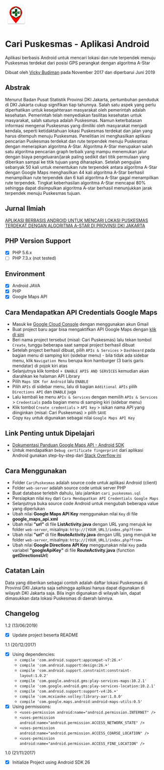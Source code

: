 ![Cari Puskesmas](https://github.com/vickzkater/android-cari-puskesmas-a-star-algorithm/raw/master/CariPuskesmas/app/src/main/res/mipmap-hdpi/ic_launcher.png)

# Cari Puskesmas - Aplikasi Android
Aplikasi berbasis Android untuk mencari lokasi dan rute terpendek menuju Puskesmas terdekat dari posisi GPS perangkat dengan algoritma A-Star

Dibuat oleh [Vicky Budiman](https://id.linkedin.com/in/vickybudiman) pada November 2017 dan diperbarui Juni 2019

## Abstrak
Menurut Badan Pusat Statistik Provinsi DKI Jakarta, pertumbuhan penduduk di DKI Jakarta cukup signifikan tiap tahunnya. Salah satu aspek yang perlu diperhatikan untuk kesejahteraan masyarakat oleh pemerintah adalah kesehatan. Pemerintah telah menyediakan fasilitas kesehatan untuk masyarakat, salah satunya adalah Puskesmas. Namun keterbatasan informasi mengenai Puskesmas yang dimiliki oleh masyarakat menjadi kendala, seperti ketidaktahuan lokasi Puskesmas terdekat dan jalan yang harus ditempuh menuju Puskesmas. Penelitian ini menghasilkan aplikasi pencarian Puskesmas terdekat dan rute terpendek menuju Puskesmas dengan menerapkan algoritma A-Star. Algoritma A-Star merupakan salah satu algoritma pencarian graph terbaik yang mampu menemukan jalur dengan biaya pengeluaran/jarak paling sedikit dari titik permulaan yang diberikan sampai ke titik tujuan yang diharapkan. Setelah pengujian sebanyak 50 kali untuk menentukan rute terpendek antara algoritma A-Star dengan Google Maps menghasilkan 44 kali algoritma A-Star berhasil menampilkan rute terpendek dan 6 kali algoritma A-Star gagal menampilkan rute terpendek. Tingkat keberhasilan algoritma A-Star mencapai 80% sehingga dapat disimpulkan algoritma A-star berhasil menunjukkan jarak terpendek menuju Puskesmas tujuan.

## Jurnal Ilmiah
[APLIKASI BERBASIS ANDROID UNTUK MENCARI LOKASI PUSKESMAS TERDEKAT DENGAN ALGORITMA A-STAR DI PROVINSI DKI JAKARTA](https://jurnal.umj.ac.id/index.php/just-it/article/view/2572)

## PHP Version Support

- [x] PHP 5.6.x
- [ ] PHP 7.3.x (not tested)

## Environment

- [x] Android JAVA
- [x] PHP
- [x] Google Maps API

## Cara Mendapatkan API Credentials Google Maps
* Masuk ke [Google Cloud Console](https://console.cloud.google.com/) dengan menggunakan akun Gmail
* Buat project baru agar bisa mengaktifkan API Google Maps dengan [klik di sini](https://console.cloud.google.com/projectcreate)
* Beri nama project tersebut (misal: Cari Puskesmas) lalu tekan tombol `Create`, tunggu beberapa saat sampai project berhasil dibuat
* Setelah project berhasil dibuat, pilih `APIs & Services` > `Dashboard` pada bagian menu di samping kiri (sidebar menu) - bila tidak ada sidebar menu, klik `Navigation Menu` berupa ikon hamburger (3 baris garis mendatar) di pojok kiri atas
* Selanjutnya klik tombol `+ ENABLE APIS AND SERVICES` kemudian akan diarahkan ke halaman API Library
* Pilih `Maps SDK for Android` lalu `ENABLE` 
* Pilih `APIs` di sidebar menu, lalu di bagian `Additional APIs` pilih `Directions API` dan `ENABLE` juga
* Lalu kembali ke menu `APIs & Services` dengan memilih `APIs & Services` > `Credentials` pada bagian menu di samping kiri (sidebar menu)
* Klik tombol `Create credentials` > `API key` > isikan nama API yang diinginkan (misal: Cari Puskesmas) > pilih `SAVE`
* Copy `Key` untuk digunakan sebagai nilai `Google Maps API Key`

## Link Penting untuk Dipelajari
* [Dokumentasi Panduan Google Maps API - Android SDK](https://developers.google.com/maps/documentation/android-sdk/start)
* Untuk mendapatkan `Debug certificate fingerprint` dari aplikasi Android gunakan step-by-step dari [Stack Overflow ini](https://stackoverflow.com/questions/27609442/how-to-get-the-sha-1-fingerprint-certificate-in-android-studio-for-debug-mode/#27639043)

## Cara Menggunakan
* Folder `CariPuskesmas` adalah source code untuk aplikasi Android (client)
* Folder `web-server` adalah source code untuk server PHP
* Buat database terlebih dahulu, lalu jalankan `cari_puskesmas.sql`
* Persiapkan nilai `Key` dari `Cara Mendapatkan API Credentials Google Maps`
* Selanjutnya buka source code Android untuk mengubah beberapa value yang diperlukan
* Ubah nilai **Google Maps API Key** menggunakan nilai `Key` di file **google_maps_api.xml**
* Ubah nilai **"url"** di file **ListActivity.java** dengan URL yang merujuk ke folder `web-server`, misalnya: `http://[YOUR_URL]/index.php?from=`
* Ubah nilai **"url"** di file **RouteActivity.java** dengan URL yang merujuk ke folder `web-server`, misalnya: `http://[YOUR_URL]/index.php?from=`
* Ubah nilai **Google Directions API Key** menggunakan nilai `Key` pada variabel **"googleApiKey"** di file **RouteActivity.java** (function **getDirectionsUrl**)

## Catatan Lain
Data yang diberikan sebagai contoh adalah daftar lokasi Puskesmas di Provinsi DKI Jakarta saja sehingga aplikasi hanya dapat digunakan di wilayah DKI Jakarta saja. Bila ingin digunakan di wilayah lain, dapat dimasukkan data lokasi Puskesmas di daerah lainnya.

## Changelog

1.2 (13/06/2019)
- [x] Update project beserta README

1.1 (20/12/2017)
- [x] Using dependencies:
    *  `compile 'com.android.support:appcompat-v7:26.+'`
    *  `compile 'com.android.support:design:26.+'`
    *  `compile 'com.android.support.constraint:constraint-layout:1.0.2'`
    *  `compile 'com.google.android.gms:play-services-maps:10.2.1'`
    *  `compile 'com.google.android.gms:play-services-location:10.2.1'`
    *  `compile 'com.android.support:support-v4:26.+'`
    *  `compile 'com.mcxiaoke.volley:library-aar:1.0.0'`
    *  `compile 'com.google.maps.android:android-maps-utils:0.5'`
- [x] Using permissions:
    *  `<uses-permission android:name="android.permission.INTERNET" />`
    *  `<uses-permission android:name="android.permission.ACCESS_NETWORK_STATE" />`
    *  `<uses-permission android:name="android.permission.ACCESS_COARSE_LOCATION" />`
    *  `<uses-permission android:name="android.permission.ACCESS_FINE_LOCATION" />`

1.0 (21/11/2017)
- [x] Initialize Project using Android SDK 26
